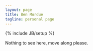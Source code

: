 ```yaml
---
layout: page
title: Ben Mordue
tagline: personal page
---
```

{% include JB/setup %}

Nothing to see here, move along please.

